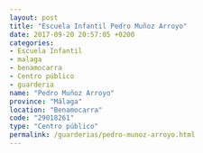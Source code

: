 ```yaml
---
layout: post
title: "Escuela Infantil Pedro Muñoz Arroyo"
date: 2017-09-20 20:57:05 +0200
categories:
- Escuela Infantil
- malaga
- benamocarra
- Centro público
- guarderia
name: "Pedro Muñoz Arroyo"
province: "Málaga"
location: "Benamocarra"
code: "29018261"
type: "Centro público"
permalink: /guarderias/pedro-munoz-arroyo.html
---
```

